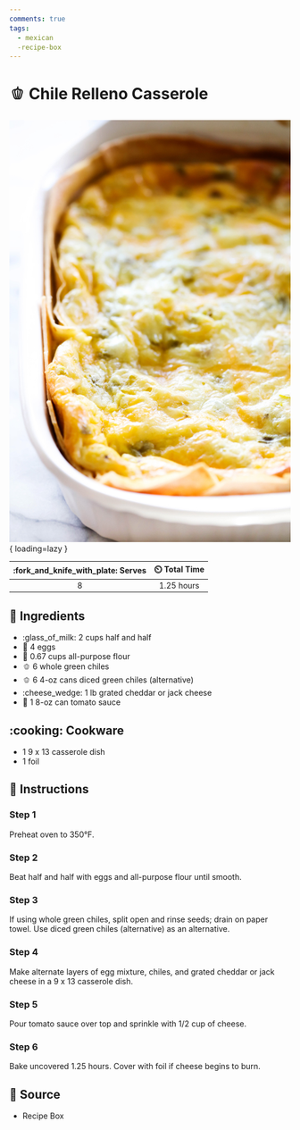 ```yaml
---
comments: true
tags:
  - mexican
  -recipe-box
---
```

# :bell_pepper: Chile Relleno Casserole

![Chile Relleno Casserole][1]{ loading=lazy }

| :fork_and_knife_with_plate: Serves | :timer_clock: Total Time |
|:----------------------------------:|:-----------------------: |
| 8 | 1.25 hours |

## :salt: Ingredients

- :glass_of_milk: 2 cups half and half
- :egg: 4 eggs
- :ear_of_rice: 0.67 cups all-purpose flour
- :bell_pepper: 6 whole green chiles
- :bell_pepper: 6 4-oz cans diced green chiles (alternative)
- :cheese_wedge: 1 lb grated cheddar or jack cheese
- :tomato: 1 8-oz can tomato sauce

## :cooking: Cookware

- 1 9 x 13 casserole dish
- 1 foil

## :pencil: Instructions

### Step 1

Preheat oven to 350°F.

### Step 2

Beat half and half with eggs and all-purpose flour until smooth.

### Step 3

If using whole green chiles, split open and rinse seeds; drain on paper towel. Use diced green chiles (alternative) as
an alternative.

### Step 4

Make alternate layers of egg mixture, chiles, and grated cheddar or jack cheese in a 9 x 13 casserole dish.

### Step 5

Pour tomato sauce over top and sprinkle with 1/2 cup of cheese.

### Step 6

Bake uncovered 1.25 hours. Cover with foil if cheese begins to burn.

## :link: Source

- Recipe Box

[1]: <../assets/images/chile-relleno-casserole.jpg>
